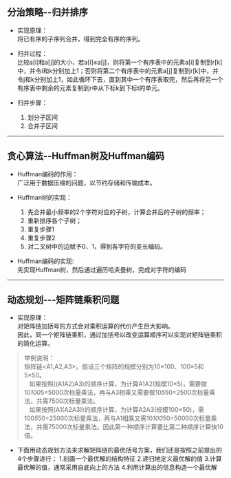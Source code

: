 ## 分治策略--归并排序   

- 实现原理：   
将已有序的子序列合并，得到完全有序的序列。   

- 归并过程：   
    比较a[i]和a[j]的大小，若a[i]≤a[j]，则将第一个有序表中的元素a[i]复制到r[k]中，并令i和k分别加上1；否则将第二个有序表中的元素a[j]复制到r[k]中，并令j和k分别加上1，如此循环下去，直到其中一个有序表取完，然后再将另一个有序表中剩余的元素复制到r中从下标k到下标t的单元。   

- 归并步骤：   
    1. 划分子区间
    2. 合并子区间   
---
## 贪心算法--Huffman树及Huffman编码    
- Huffman编码的作用：   
广泛用于数据压缩的问题，以节约存储和传输成本。   

- Huffman树的实现：   
    1. 先合并最小频率的2个字符对应的子树，计算合并后的子树的频率；
    2. 重新排序各个子树；
    3. 重复步骤1
    4. 重复步骤2
    5. 对二叉树中的边赋予0、1，得到各字符的变长编码。  

- Huffman编码的实现:   
先实现Huffman树，然后通过遍历哈夫曼树，完成对字符的编码
---

## 动态规划---矩阵链乘积问题
- 实现原理：   
对矩阵链加括号的方式会对乘积运算的代价产生巨大影响。   
因此，同一个矩阵链乘积，通过加括号以改变运算顺序可以实现对矩阵链乘积的简化运算。

> 举例说明：   
矩阵链<A1,A2,A3>。假设三个矩阵的规模分别为10×100、100×5和5×50。   
   如果按照((A1A2)A3)的顺序计算，为计算A1A2(规模10×5)，需要做10*100*5=5000次标量乘法，再与A3相乘又需要做10*5*50=2500次标量乘法，共需7500次标量乘法。   
   如果按照(A1(A2A3))的顺序计算，为计算A2A3(规模100×50)，需100*5*50=25000次标量乘法，再与A1相乘又需10*100*50=50000次标量乘法，共需75000次标量乘法。因此第一种顺序计算要比第二种顺序计算快10倍。 

- 下面用动态规划方法来求解矩阵链的最优括号方案，我们还是按照之前提出的4个步骤进行：
1.刻画一个最优解的结构特征
2.递归地定义最优解的值
3.计算最优解的值，通常采用自底向上的方法
4.利用计算出的信息构造一个最优解